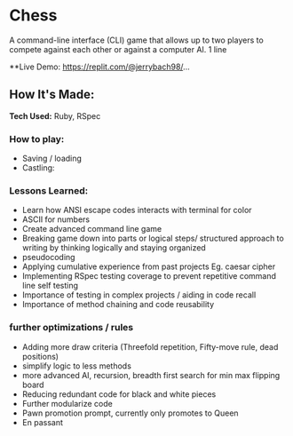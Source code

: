 # Chess
A command-line interface (CLI) game that allows up to two players to compete against each other or against a computer AI.
1 line

**Live Demo: https://replit.com/@jerrybach98/...


## How It's Made:

**Tech Used:** Ruby, RSpec

### How to play:
* Saving / loading
* Castling: 

### Lessons Learned:
* Learn how ANSI escape codes interacts with terminal for color
* ASCII for numbers
* Create advanced command line game
* Breaking game down into parts or logical steps/ structured approach to writing by thinking logically and staying organized
* pseudocoding
* Applying cumulative experience from past projects Eg. caesar cipher
* Implementing RSpec testing coverage to prevent repetitive command line self testing
* Importance of testing in complex projects / aiding in code recall
* Importance of method chaining and code reusability


### further optimizations / rules
* Adding more draw criteria (Threefold repetition, Fifty-move rule, dead positions)
* simplify logic to less methods
* more advanced AI, recursion, breadth first search for min max
flipping board
* Reducing redundant code for black and white pieces
* Further modularize code
* Pawn promotion prompt, currently only promotes to Queen
* En passant